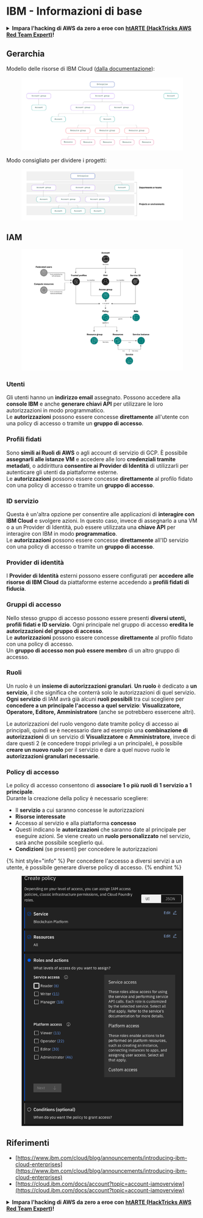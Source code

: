 # IBM - Informazioni di base

<details>

<summary><strong>Impara l'hacking di AWS da zero a eroe con</strong> <a href="https://training.hacktricks.xyz/courses/arte"><strong>htARTE (HackTricks AWS Red Team Expert)</strong></a><strong>!</strong></summary>

Altri modi per supportare HackTricks:

* Se vuoi vedere la tua **azienda pubblicizzata su HackTricks** o **scaricare HackTricks in PDF** Controlla i [**PIANI DI ABBONAMENTO**](https://github.com/sponsors/carlospolop)!
* Ottieni il [**merchandising ufficiale di PEASS & HackTricks**](https://peass.creator-spring.com)
* Scopri [**The PEASS Family**](https://opensea.io/collection/the-peass-family), la nostra collezione di [**NFT esclusivi**](https://opensea.io/collection/the-peass-family)
* **Unisciti al** 💬 [**gruppo Discord**](https://discord.gg/hRep4RUj7f) o al [**gruppo Telegram**](https://t.me/peass) o **seguimi** su **Twitter** 🐦 [**@carlospolopm**](https://twitter.com/carlospolopm)**.**
* **Condividi i tuoi trucchi di hacking inviando PR ai repository** [**HackTricks**](https://github.com/carlospolop/hacktricks) e [**HackTricks Cloud**](https://github.com/carlospolop/hacktricks-cloud) di GitHub.

</details>

## Gerarchia

Modello delle risorse di IBM Cloud ([dalla documentazione](https://www.ibm.com/blog/announcement/introducing-ibm-cloud-enterprises/)):

<figure><img src="../../.gitbook/assets/image (17) (2).png" alt=""><figcaption></figcaption></figure>

Modo consigliato per dividere i progetti:

<figure><img src="../../.gitbook/assets/image (14) (2).png" alt=""><figcaption></figcaption></figure>

## IAM

<figure><img src="../../.gitbook/assets/image (5) (3).png" alt=""><figcaption></figcaption></figure>

### Utenti

Gli utenti hanno un **indirizzo email** assegnato. Possono accedere alla **console IBM** e anche **generare chiavi API** per utilizzare le loro autorizzazioni in modo programmatico.\
Le **autorizzazioni** possono essere concesse **direttamente** all'utente con una policy di accesso o tramite un **gruppo di accesso**.

### Profili fidati

Sono **simili ai Ruoli di AWS** o agli account di servizio di GCP. È possibile **assegnarli alle istanze VM** e accedere alle loro **credenziali tramite metadati**, o addirittura **consentire ai Provider di Identità** di utilizzarli per autenticare gli utenti da piattaforme esterne.\
Le **autorizzazioni** possono essere concesse **direttamente** al profilo fidato con una policy di accesso o tramite un **gruppo di accesso**.

### ID servizio

Questa è un'altra opzione per consentire alle applicazioni di **interagire con IBM Cloud** e svolgere azioni. In questo caso, invece di assegnarlo a una VM o a un Provider di Identità, può essere utilizzata una **chiave API** per interagire con IBM in modo **programmatico**.\
Le **autorizzazioni** possono essere concesse **direttamente** all'ID servizio con una policy di accesso o tramite un **gruppo di accesso**.

### Provider di identità

I **Provider di Identità** esterni possono essere configurati per **accedere alle risorse di IBM Cloud** da piattaforme esterne accedendo a **profili fidati di fiducia**.

### Gruppi di accesso

Nello stesso gruppo di accesso possono essere presenti **diversi utenti, profili fidati e ID servizio**. Ogni principale nel gruppo di accesso **eredita le autorizzazioni del gruppo di accesso**.\
Le **autorizzazioni** possono essere concesse **direttamente** al profilo fidato con una policy di accesso.\
Un **gruppo di accesso non può essere membro** di un altro gruppo di accesso.

### Ruoli

Un ruolo è un **insieme di autorizzazioni granulari**. **Un ruolo** è dedicato a **un servizio**, il che significa che conterrà solo le autorizzazioni di quel servizio.\
**Ogni servizio** di IAM avrà già alcuni **ruoli possibili** tra cui scegliere per **concedere a un principale l'accesso a quel servizio**: **Visualizzatore, Operatore, Editore, Amministratore** (anche se potrebbero essercene altri).

Le autorizzazioni del ruolo vengono date tramite policy di accesso ai principali, quindi se è necessario dare ad esempio una **combinazione di autorizzazioni** di un servizio di **Visualizzatore** e **Amministratore**, invece di dare questi 2 (e concedere troppi privilegi a un principale), è possibile **creare un nuovo ruolo** per il servizio e dare a quel nuovo ruolo le **autorizzazioni granulari necessarie**.

### Policy di accesso

Le policy di accesso consentono di **associare 1 o più ruoli di 1 servizio a 1 principale**.\
Durante la creazione della policy è necessario scegliere:

* Il **servizio** a cui saranno concesse le autorizzazioni
* **Risorse interessate**
* Accesso al servizio e alla piattaforma **concesso**
* Questi indicano le **autorizzazioni** che saranno date al principale per eseguire azioni. Se viene creato un **ruolo personalizzato** nel servizio, sarà anche possibile sceglierlo qui.
* **Condizioni** (se presenti) per concedere le autorizzazioni

{% hint style="info" %}
Per concedere l'accesso a diversi servizi a un utente, è possibile generare diverse policy di accesso.
{% endhint %}

<figure><img src="../../.gitbook/assets/image (6) (3).png" alt=""><figcaption></figcaption></figure>

## Riferimenti

* [https://www.ibm.com/cloud/blog/announcements/introducing-ibm-cloud-enterprises](https://www.ibm.com/cloud/blog/announcements/introducing-ibm-cloud-enterprises)
* [https://cloud.ibm.com/docs/account?topic=account-iamoverview](https://cloud.ibm.com/docs/account?topic=account-iamoverview)

<details>

<summary><strong>Impara l'hacking di AWS da zero a eroe con</strong> <a href="https://training.hacktricks.xyz/courses/arte"><strong>htARTE (HackTricks AWS Red Team Expert)</strong></a><strong>!</strong></summary>

Altri modi per supportare HackTricks:

* Se vuoi vedere la tua **azienda pubblicizzata su HackTricks** o **scaricare HackTricks in PDF** Controlla i [**PIANI DI ABBONAMENTO**](https://github.com/sponsors/carlospolop)!
* Ottieni il [**merchandising ufficiale di PEASS & HackTricks**](https://peass.creator-spring.com)
* Scopri [**The PEASS Family**](https://opensea.io/collection/the-peass-family), la nostra collezione di [**NFT esclusivi**](https://opensea.io/collection/the-peass-family)
* **Unisciti al** 💬 [**gruppo Discord**](https://discord.gg/hRep4RUj7f) o al [**gruppo Telegram**](https://t.me/peass) o **seguimi** su **Twitter** 🐦 [**@carlospolopm**](https://twitter.com/carlospolopm)**.**
* **Condividi i tuoi trucchi di hacking inviando PR ai repository** [**HackTricks**](https://github.com/carlospolop/hacktricks) e [**HackTricks Cloud**](https://github.com/carlospolop/hacktricks-cloud) di GitHub.

</details>
